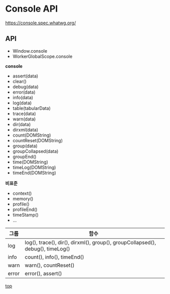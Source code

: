# Console API


https://console.spec.whatwg.org/



## API

- Window.console    
- WorkerGlobalScope.console


**console**
- assert(data)
- clear()
- debug(data)
- error(data)
- info(data)
- log(data)
- table(tabularData)
- trace(data)
- warn(data)
- dir(data)
- dirxml(data)
- count(DOMString)
- countReset(DOMString)
- group(data)
- groupCollapsed(data)
- groupEnd()
- time(DOMString)
- timeLog(DOMString)
- timeEnd(DOMString)


**비표준**   
- context()
- memory()
- profile()
- profileEnd()
- timeStamp()
- ...


그룹 | 함수
---|---
log   | log(), trace(), dir(), dirxml(), group(), groupCollapsed(), debug(), timeLog()
info  | count(), info(), timeEnd()
warn  | warn(), countReset()
error | error(), assert()



[top](#)
